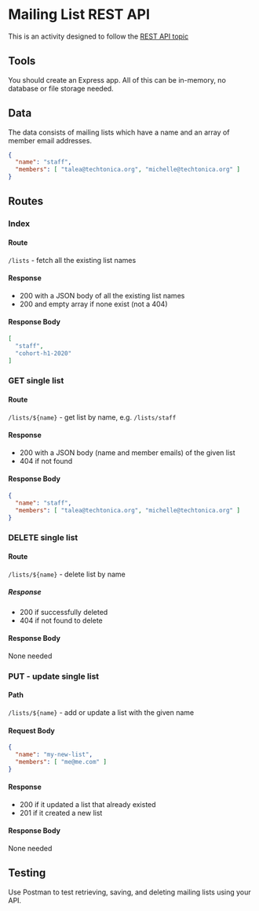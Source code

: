 # Mailing List REST API

This is an activity designed to follow the [REST API topic](/api/REST-API.md)

## Tools

You should create an Express app. All of this can be in-memory, no database or file storage needed.

## Data

The data consists of mailing lists which have a name and an array of member email addresses.
```json
{
  "name": "staff",
  "members": [ "talea@techtonica.org", "michelle@techtonica.org" ]
}
```

## Routes

### Index

#### Route
`/lists` - fetch all the existing list names

#### Response

- 200 with a JSON body of all the existing list names
- 200 and empty array if none exist (not a 404)

#### Response Body
```json
[
  "staff",
  "cohort-h1-2020"
]
```

### GET single list

#### Route
`/lists/${name}` - get list by name, e.g. `/lists/staff`

#### Response
- 200 with a JSON body (name and member emails) of the given list
- 404 if not found

#### Response Body
```json
{
  "name": "staff",
  "members": [ "talea@techtonica.org", "michelle@techtonica.org" ]
}
```

### DELETE single list

#### Route
`/lists/${name}` - delete list by name

##### Response
- 200 if successfully deleted
- 404 if not found to delete

#### Response Body
None needed


### PUT - update single list

#### Path
`/lists/${name}` - add or update a list with the given name

#### Request Body
```json
{
  "name": "my-new-list",
  "members": [ "me@me.com" ]
}
```

#### Response
  - 200 if it updated a list that already existed
  - 201 if it created a new list

#### Response Body
None needed


## Testing

Use Postman to test retrieving, saving, and deleting mailing lists using your API.


